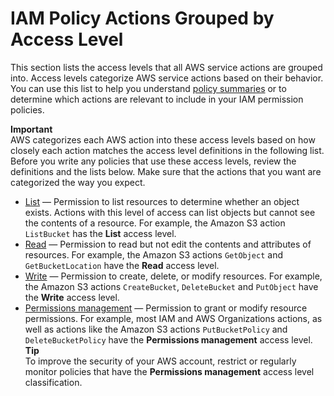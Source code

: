 # IAM Policy Actions Grouped by Access Level<a name="reference_policies_access-levels"></a>

This section lists the access levels that all AWS service actions are grouped into\. Access levels categorize AWS service actions based on their behavior\. You can use this list to help you understand [policy summaries](access_policies_understand.md) or to determine which actions are relevant to include in your IAM permission policies\.

**Important**  
AWS categorizes each AWS action into these access levels based on how closely each action matches the access level definitions in the following list\. Before you write any policies that use these access levels, review the definitions and the lists below\. Make sure that the actions that you want are categorized the way you expect\.
+  [List](reference_access-level_list.md) — Permission to list resources to determine whether an object exists\. Actions with this level of access can list objects but cannot see the contents of a resource\. For example, the Amazon S3 action `ListBucket` has the **List** access level\.
+  [Read](reference_access-level_read.md) — Permission to read but not edit the contents and attributes of resources\. For example, the Amazon S3 actions `GetObject` and `GetBucketLocation` have the **Read** access level\.
+  [Write](reference_access-level_write.md) — Permission to create, delete, or modify resources\. For example, the Amazon S3 actions `CreateBucket`, `DeleteBucket` and `PutObject` have the **Write** access level\.
+  [Permissions management](reference_access-level_permissions.md) — Permission to grant or modify resource permissions\. For example, most IAM and AWS Organizations actions, as well as actions like the Amazon S3 actions `PutBucketPolicy` and `DeleteBucketPolicy` have the **Permissions management** access level\.
**Tip**  
To improve the security of your AWS account, restrict or regularly monitor policies that have the **Permissions management** access level classification\.